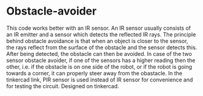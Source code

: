# Obstacle-avoider
This code works better with an IR sensor. An IR sensor usually consists of an IR emitter and a sensor which detects the reflected IR rays. The principle behind obstacle avoidance is that when an object is closer to the sensor, the rays reflect from the surface of the obstacle and the sensor detects this. After being detected, the obstacle can then be avoided.
In case of the two sensor obstacle avoider, if one of the sensors has a higher reading then the other, i.e. if the obstacle is on one side of the robot, or if the robot is going towards a corner, it can properly steer away from the obastacle. 
In the tinkercad link, PIR  sensor is used instead of IR sensor for convenience and for testing the circuit. 
Designed on tinkercad. 
